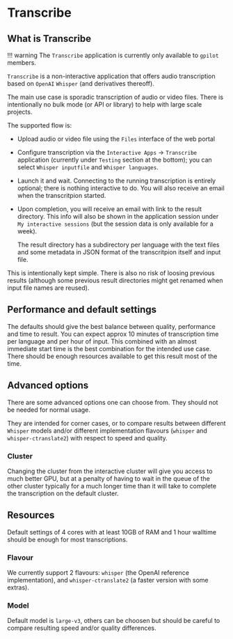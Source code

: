 # Transcribe

## What is Transcribe

!!! warning
    The `Transcribe` application is currently only available to `gpilot` members.

`Transcribe` is a non-interactive application that offers audio transcription based on `OpenAI` `Whisper` (and derivatives thereoff).

The main use case is sporadic transcription of audio or video files. There is intentionally no bulk mode (or API or library)
to help with large scale projects.

The supported flow is:
 - Upload audio or video file using the `Files` interface of the web portal
 - Configure transcription via the `Interactive Apps` -> `Transcribe` application (currently under `Testing` section at the bottom);
   you can select `Whisper inputfile` and `Whisper languages`.
 - Launch it and wait. Connecting to the running transcription is entirely optional; there is nothing interactive to do.
   You will also receive an email when the transcritpion started.
 - Upon completion, you will receive an email with link to the result directory. This info will also be shown in the application session under
   `My interactive sessions` (but the session data is only available for a week).

   The result directory has a subdirectory per language with the text files and some metadata in JSON format of the transcritpion itself and input file.

This is intentionally kept simple. There is also no risk of loosing previous results
(although some previous result directories might get renamed when input file names are reused).

## Performance and default settings

The defaults should give the best balance between quality, performance and time to result.
You can expect approx 10 minutes of transcription time per language and per hour of input.
This combined with an almost immediate start time is the best combination for the intended use case.
There should be enough resources available to get this result most of the time.

## Advanced options

There are some advanced options one can choose from. They should not be needed for normal usage.

They are intended for corner cases, or to compare results between different `Whisper` models and/or different implementation flavours
(`whisper` and `whisper-ctranslate2`) with respect to speed and quality.

### Cluster

Changing the cluster from the interactive cluster will give you access to much better GPU,
but at a penalty of having to wait in the queue of the other cluster typically for a much longer time
than it will take to complete the transcription on the default cluster.

## Resources

Default settings of 4 cores with at least 10GB of RAM and 1 hour walltime should be enough for most transcriptions.

### Flavour

We currently support 2 flavours: `whisper` (the OpenAI reference implementation), and `whisper-ctranslate2`
(a faster version with some extras).

### Model

Default model is `large-v3`, others can be choosen but should be careful to compare resulting speed and/or quality differences.
